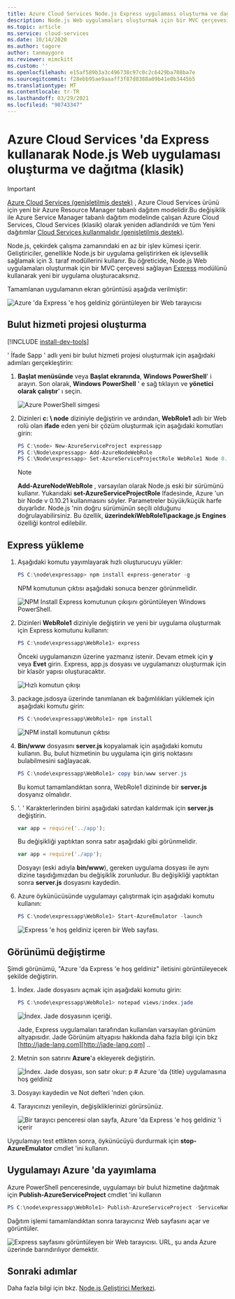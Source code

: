 ```yaml
---
title: Azure Cloud Services Node.js Express uygulaması oluşturma ve dağıtma (klasik)
description: Node.js Web uygulamaları oluşturmak için bir MVC çerçevesi sağlayan Express modülünü kullanarak yeni bir uygulama oluşturmak için bu öğreticiyi kullanın.
ms.topic: article
ms.service: cloud-services
ms.date: 10/14/2020
ms.author: tagore
author: tanmaygore
ms.reviewer: mimckitt
ms.custom: ''
ms.openlocfilehash: e15af589b3a3c496738c97c0c2c6429ba708ba7e
ms.sourcegitcommit: f28ebb95ae9aaaff3f87d8388a09b41e0b3445b5
ms.translationtype: MT
ms.contentlocale: tr-TR
ms.lasthandoff: 03/29/2021
ms.locfileid: "98743347"
---
```

# <a name="build-and-deploy-a-nodejs-web-application-using-express-on-an-azure-cloud-services-classic"></a>Azure Cloud Services 'da Express kullanarak Node.js Web uygulaması oluşturma ve dağıtma (klasik)

> [!IMPORTANT]
> [Azure Cloud Services (genişletilmiş destek)](../cloud-services-extended-support/overview.md) , Azure Cloud Services ürünü için yeni bir Azure Resource Manager tabanlı dağıtım modelidir.Bu değişiklik ile Azure Service Manager tabanlı dağıtım modelinde çalışan Azure Cloud Services, Cloud Services (klasik) olarak yeniden adlandırıldı ve tüm Yeni dağıtımlar [Cloud Services kullanmalıdır (genişletilmiş destek)](../cloud-services-extended-support/overview.md).

Node.js, çekirdek çalışma zamanındaki en az bir işlev kümesi içerir.
Geliştiriciler, genellikle Node.js bir uygulama geliştirirken ek işlevsellik sağlamak için 3. taraf modüllerini kullanır. Bu öğreticide, Node.js Web uygulamaları oluşturmak için bir MVC çerçevesi sağlayan [Express](https://github.com/expressjs/express) modülünü kullanarak yeni bir uygulama oluşturacaksınız.

Tamamlanan uygulamanın ekran görüntüsü aşağıda verilmiştir:

![Azure 'da Express 'e hoş geldiniz görüntüleyen bir Web tarayıcısı](./media/cloud-services-nodejs-develop-deploy-express-app/node36.png)

## <a name="create-a-cloud-service-project"></a>Bulut hizmeti projesi oluşturma
[!INCLUDE [install-dev-tools](../../includes/install-dev-tools.md)]

' İfade Sapp ' adlı yeni bir bulut hizmeti projesi oluşturmak için aşağıdaki adımları gerçekleştirin:

1. **Başlat menüsünde** veya **Başlat ekranında**, **Windows PowerShell**' i arayın. Son olarak, **Windows PowerShell** ' e sağ tıklayın ve **yönetici olarak çalıştır**' ı seçin.

    ![Azure PowerShell simgesi](./media/cloud-services-nodejs-develop-deploy-express-app/azure-powershell-start.png)
2. Dizinleri **c: \\ node** diziniyle değiştirin ve ardından, **WebRole1** adlı bir Web rolü olan **ifade** eden yeni bir çözüm oluşturmak için aşağıdaki komutları girin:

   ```powershell
   PS C:\node> New-AzureServiceProject expressapp
   PS C:\Node\expressapp> Add-AzureNodeWebRole
   PS C:\Node\expressapp> Set-AzureServiceProjectRole WebRole1 Node 0.10.21
   ```

   > [!NOTE]
   > **Add-AzureNodeWebRole** , varsayılan olarak Node.js eski bir sürümünü kullanır. Yukarıdaki **set-AzureServiceProjectRole** Ifadesinde, Azure 'un bir Node v 0.10.21 kullanmasını söyler.  Parametreler büyük/küçük harfe duyarlıdır.  Node.js 'nin doğru sürümünün seçili olduğunu doğrulayabilirsiniz. Bu özellik, **üzerindekiWebRole1\package.js** **Engines** özelliği kontrol edilebilir.
>
>

## <a name="install-express"></a>Express yükleme
1. Aşağıdaki komutu yayımlayarak hızlı oluşturucuyu yükler:

    ```powershell
    PS C:\node\expressapp> npm install express-generator -g
    ```

    NPM komutunun çıktısı aşağıdaki sonuca benzer görünmelidir.

    ![NPM Install Express komutunun çıkışını görüntüleyen Windows PowerShell.](./media/cloud-services-nodejs-develop-deploy-express-app/express-g.png)
2. Dizinleri **WebRole1** diziniyle değiştirin ve yeni bir uygulama oluşturmak için Express komutunu kullanın:

    ```powershell
    PS C:\node\expressapp\WebRole1> express
    ```

    Önceki uygulamanızın üzerine yazmanız istenir. Devam etmek için **y** veya **Evet** girin. Express, app.js dosyası ve uygulamanızı oluşturmak için bir klasör yapısı oluşturacaktır.

    ![Hızlı komutun çıkışı](./media/cloud-services-nodejs-develop-deploy-express-app/node23.png)
3. package.jsdosya üzerinde tanımlanan ek bağımlılıkları yüklemek için aşağıdaki komutu girin:

    ```powershell
    PS C:\node\expressapp\WebRole1> npm install
    ```

   ![NPM install komutunun çıktısı](./media/cloud-services-nodejs-develop-deploy-express-app/node26.png)
4. **Bin/www** dosyasını **server.js** kopyalamak için aşağıdaki komutu kullanın. Bu, bulut hizmetinin bu uygulama için giriş noktasını bulabilmesini sağlayacak.

    ```powershell
    PS C:\node\expressapp\WebRole1> copy bin/www server.js
    ```

   Bu komut tamamlandıktan sonra, WebRole1 dizininde bir **server.js** dosyanız olmalıdır.
5. '. ' Karakterlerinden birini aşağıdaki satırdan kaldırmak için **server.js** değiştirin.

    ```js
    var app = require('../app');
    ```

   Bu değişikliği yaptıktan sonra satır aşağıdaki gibi görünmelidir.

    ```js
    var app = require('./app');
    ```

   Dosyayı (eski adıyla **bin/www**), gereken uygulama dosyası ile aynı dizine taşıdığımızdan bu değişiklik zorunludur. Bu değişikliği yaptıktan sonra **server.js** dosyasını kaydedin.
6. Azure öykünücüsünde uygulamayı çalıştırmak için aşağıdaki komutu kullanın:

    ```powershell
    PS C:\node\expressapp\WebRole1> Start-AzureEmulator -launch
    ```

    ![Express 'e hoş geldiniz içeren bir Web sayfası.](./media/cloud-services-nodejs-develop-deploy-express-app/node28.png)

## <a name="modifying-the-view"></a>Görünümü değiştirme
Şimdi görünümü, "Azure 'da Express 'e hoş geldiniz" iletisini görüntüleyecek şekilde değiştirin.

1. İndex. Jade dosyasını açmak için aşağıdaki komutu girin:

    ```powershell
    PS C:\node\expressapp\WebRole1> notepad views/index.jade
    ```

   ![İndex. Jade dosyasının içeriği.](./media/cloud-services-nodejs-develop-deploy-express-app/getting-started-19.png)

   Jade, Express uygulamaları tarafından kullanılan varsayılan görünüm altyapısıdır. Jade Görünüm altyapısı hakkında daha fazla bilgi için bkz [http://jade-lang.com][http://jade-lang.com] ..
2. Metnin son satırını **Azure**'a ekleyerek değiştirin.

   ![İndex. Jade dosyası, son satır okur: p \# Azure 'da {title} uygulamasına hoş geldiniz](./media/cloud-services-nodejs-develop-deploy-express-app/node31.png)
3. Dosyayı kaydedin ve Not defteri 'nden çıkın.
4. Tarayıcınızı yenileyin, değişikliklerinizi görürsünüz.

   ![Bir tarayıcı penceresi olan sayfa, Azure 'da Express 'e hoş geldiniz 'i içerir](./media/cloud-services-nodejs-develop-deploy-express-app/node32.png)

Uygulamayı test ettikten sonra, öykünücüyü durdurmak için **stop-AzureEmulator** cmdlet 'ini kullanın.

## <a name="publishing-the-application-to-azure"></a>Uygulamayı Azure 'da yayımlama
Azure PowerShell penceresinde, uygulamayı bir bulut hizmetine dağıtmak için **Publish-AzureServiceProject** cmdlet 'ini kullanın

```powershell
PS C:\node\expressapp\WebRole1> Publish-AzureServiceProject -ServiceName myexpressapp -Location "East US" -Launch
```

Dağıtım işlemi tamamlandıktan sonra tarayıcınız Web sayfasını açar ve görüntüler.

![Express sayfasını görüntüleyen bir Web tarayıcısı. URL, şu anda Azure üzerinde barındırılıyor demektir.](./media/cloud-services-nodejs-develop-deploy-express-app/node36.png)

## <a name="next-steps"></a>Sonraki adımlar
Daha fazla bilgi için bkz. [Node.js Geliştirici Merkezi](/azure/developer/javascript/).

[Node.js Web Application]: https://www.windowsazure.com/develop/nodejs/tutorials/getting-started/
[Express]: https://expressjs.com/
[http://jade-lang.com]: http://jade-lang.com